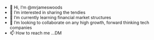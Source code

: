 - 👋 Hi, I’m @mrjameswoods
- 👀 I’m interested in sharing the tendies
- 🌱 I’m currently learning financial market structures 
- 💞️ I’m looking to collaborate on any high growth, forward thinking tech companies 
- 📫 How to reach me ...DM

<!---
mrjameswoods/mrjameswoods is a ✨ special ✨ repository because its `README.md` (this file) appears on your GitHub profile.
You can click the Preview link to take a look at your changes.
--->
